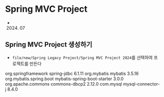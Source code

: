 # Spring MVC Project
- 2024. 07

## Spring MVC Project 생성하기
- `file/new/Spring Legacy Project/Spring MVC Project 2024`를 선택하여 프로젝트를 만든다


<!-- 
	spring jdbc로 검색
	spring webmvc와 버전 일치 시킬 것
 -->
<dependency>
    <groupId>org.springframework</groupId>
    <artifactId>spring-jdbc</artifactId>
    <version>6.1.11</version>
</dependency>
<!-- bybatis로 검색하여 mybatis, mybatis-spring 찾기 -->
<dependency>
    <groupId>org.mybatis</groupId>
    <artifactId>mybatis</artifactId>
    <version>3.5.16</version>
</dependency>
<!-- 
	spring-mvc 5.2.xrelease를 사용 할 때는
	mybatis-spring을 반드시 3.0.0 이하로 사용할것
 -->
<dependency>
    <groupId>org.mybatis.spring.boot</groupId>
    <artifactId>mybatis-spring-boot-starter</artifactId>
    <version>3.0.0</version>
</dependency>
<!-- dbcp로 검색하여 commons-dbcp2를 사용할 것 -->
<dependency>
    <groupId>org.apache.commons</groupId>
    <artifactId>commons-dbcp2</artifactId>
    <version>2.12.0</version>
</dependency>
<!-- 
	mysql로 검색하고
	반드시 mysql-connetor-j를 사용 할 것
	mysql-connetor-java는 한글 호환에서 문제가 발생할수 있음
 -->
<dependency>
    <groupId>com.mysql</groupId>
    <artifactId>mysql-connector-j</artifactId>
    <version>8.4.0</version>
</dependency>
